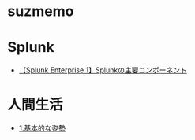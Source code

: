 
suzmemo
=======

# Splunk
  
 - [【Splunk Enterprise 1】Splunkの主要コンポーネント](https://dddsuz2.github.io/suzmemo/post/splunk1/)  

# 人間生活
  
 - [1.基本的な姿勢](https://dddsuz2.github.io/suzmemo/post/%E5%9F%BA%E6%9C%AC%E7%9A%84%E3%81%AA%E5%A7%BF%E5%8B%A2/)  
